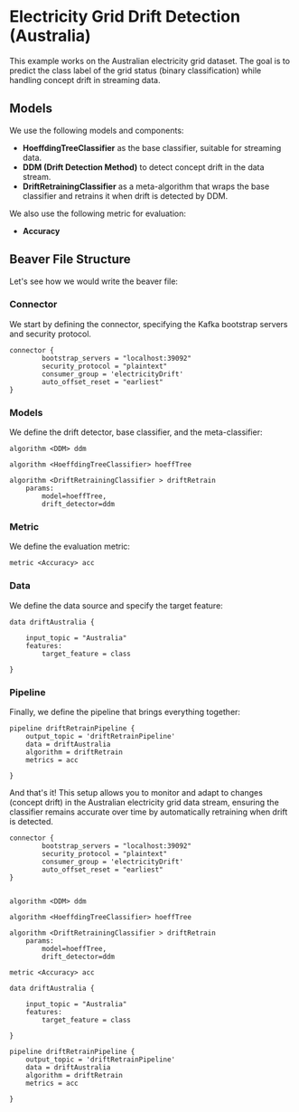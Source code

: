 # Electricity Grid Drift Detection (Australia)

This example works on the Australian electricity grid dataset. The goal is to predict the class label of the grid status (binary classification) while handling concept drift in streaming data.

## Models

We use the following models and components:

- **HoeffdingTreeClassifier** as the base classifier, suitable for streaming data.
- **DDM (Drift Detection Method)** to detect concept drift in the data stream.
- **DriftRetrainingClassifier** as a meta-algorithm that wraps the base classifier and retrains it when drift is detected by DDM.

We also use the following metric for evaluation:

- **Accuracy**

## Beaver File Structure

Let's see how we would write the beaver file:

### Connector

We start by defining the connector, specifying the Kafka bootstrap servers and security protocol.

```
connector {
        bootstrap_servers = "localhost:39092"
        security_protocol = "plaintext"
        consumer_group = 'electricityDrift'
        auto_offset_reset = "earliest"
}
```

### Models

We define the drift detector, base classifier, and the meta-classifier:

```
algorithm <DDM> ddm

algorithm <HoeffdingTreeClassifier> hoeffTree

algorithm <DriftRetrainingClassifier > driftRetrain
    params:
        model=hoeffTree,
        drift_detector=ddm
```

### Metric

We define the evaluation metric:

```
metric <Accuracy> acc
```

### Data

We define the data source and specify the target feature:

```
data driftAustralia {

    input_topic = "Australia"
    features:
        target_feature = class

}
```

### Pipeline

Finally, we define the pipeline that brings everything together:

```
pipeline driftRetrainPipeline {
    output_topic = 'driftRetrainPipeline'
    data = driftAustralia
    algorithm = driftRetrain
    metrics = acc

}
```

And that's it! This setup allows you to monitor and adapt to changes (concept drift) in the Australian electricity grid data stream, ensuring the classifier remains accurate over time by automatically retraining when drift is detected.

```
connector {
        bootstrap_servers = "localhost:39092"
        security_protocol = "plaintext"
        consumer_group = 'electricityDrift'
        auto_offset_reset = "earliest"
}


algorithm <DDM> ddm

algorithm <HoeffdingTreeClassifier> hoeffTree

algorithm <DriftRetrainingClassifier > driftRetrain
    params:
        model=hoeffTree,
        drift_detector=ddm

metric <Accuracy> acc

data driftAustralia {

    input_topic = "Australia"
    features:
        target_feature = class

}

pipeline driftRetrainPipeline {
    output_topic = 'driftRetrainPipeline'
    data = driftAustralia
    algorithm = driftRetrain
    metrics = acc

}
```
